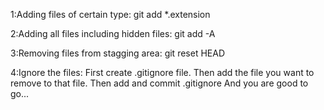 1:Adding files of certain type:
git add *.extension   

2:Adding all files including hidden files:
git add -A

3:Removing files from stagging area:
git reset HEAD <file>

4:Ignore the files:
First create .gitignore file.
Then add the file you want to remove to that file.
Then add and commit .gitignore
And you are good to go...